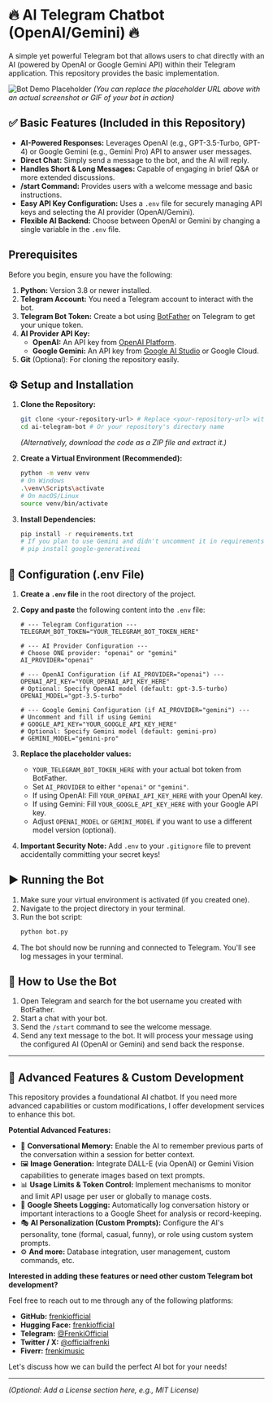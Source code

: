 # 🔥 AI Telegram Chatbot (OpenAI/Gemini) 🔥

A simple yet powerful Telegram bot that allows users to chat directly with an AI (powered by OpenAI or Google Gemini API) within their Telegram application. This repository provides the basic implementation.

![Bot Demo Placeholder](https://via.placeholder.com/600x300.png?text=AI+Telegram+Bot+Interface)
*(You can replace the placeholder URL above with an actual screenshot or GIF of your bot in action)*

## ✅ Basic Features (Included in this Repository)

*   **AI-Powered Responses:** Leverages OpenAI (e.g., GPT-3.5-Turbo, GPT-4) or Google Gemini (e.g., Gemini Pro) API to answer user messages.
*   **Direct Chat:** Simply send a message to the bot, and the AI will reply.
*   **Handles Short & Long Messages:** Capable of engaging in brief Q&A or more extended discussions.
*   **/start Command:** Provides users with a welcome message and basic instructions.
*   **Easy API Key Configuration:** Uses a `.env` file for securely managing API keys and selecting the AI provider (OpenAI/Gemini).
*   **Flexible AI Backend:** Choose between OpenAI or Gemini by changing a single variable in the `.env` file.

##  Prerequisites

Before you begin, ensure you have the following:

1.  **Python:** Version 3.8 or newer installed.
2.  **Telegram Account:** You need a Telegram account to interact with the bot.
3.  **Telegram Bot Token:** Create a bot using [BotFather](https://t.me/BotFather) on Telegram to get your unique token.
4.  **AI Provider API Key:**
    *   **OpenAI:** An API key from [OpenAI Platform](https://platform.openai.com/).
    *   **Google Gemini:** An API key from [Google AI Studio](https://aistudio.google.com/app/apikey) or Google Cloud.
5.  **Git** (Optional): For cloning the repository easily.

## ⚙️ Setup and Installation

1.  **Clone the Repository:**
    ```bash
    git clone <your-repository-url> # Replace <your-repository-url> with the actual URL
    cd ai-telegram-bot # Or your repository's directory name
    ```
    *(Alternatively, download the code as a ZIP file and extract it.)*

2.  **Create a Virtual Environment (Recommended):**
    ```bash
    python -m venv venv
    # On Windows
    .\venv\Scripts\activate
    # On macOS/Linux
    source venv/bin/activate
    ```

3.  **Install Dependencies:**
    ```bash
    pip install -r requirements.txt
    # If you plan to use Gemini and didn't uncomment it in requirements.txt:
    # pip install google-generativeai
    ```

## 🔑 Configuration (.env File)

1.  **Create a `.env` file** in the root directory of the project.
2.  **Copy and paste** the following content into the `.env` file:

    ```env
    # --- Telegram Configuration ---
    TELEGRAM_BOT_TOKEN="YOUR_TELEGRAM_BOT_TOKEN_HERE"

    # --- AI Provider Configuration ---
    # Choose ONE provider: "openai" or "gemini"
    AI_PROVIDER="openai"

    # --- OpenAI Configuration (if AI_PROVIDER="openai") ---
    OPENAI_API_KEY="YOUR_OPENAI_API_KEY_HERE"
    # Optional: Specify OpenAI model (default: gpt-3.5-turbo)
    OPENAI_MODEL="gpt-3.5-turbo"

    # --- Google Gemini Configuration (if AI_PROVIDER="gemini") ---
    # Uncomment and fill if using Gemini
    # GOOGLE_API_KEY="YOUR_GOOGLE_API_KEY_HERE"
    # Optional: Specify Gemini model (default: gemini-pro)
    # GEMINI_MODEL="gemini-pro"
    ```

3.  **Replace the placeholder values:**
    *   `YOUR_TELEGRAM_BOT_TOKEN_HERE` with your actual bot token from BotFather.
    *   Set `AI_PROVIDER` to either `"openai"` or `"gemini"`.
    *   If using OpenAI: Fill `YOUR_OPENAI_API_KEY_HERE` with your OpenAI key.
    *   If using Gemini: Fill `YOUR_GOOGLE_API_KEY_HERE` with your Google API key.
    *   Adjust `OPENAI_MODEL` or `GEMINI_MODEL` if you want to use a different model version (optional).

4.  **Important Security Note:** Add `.env` to your `.gitignore` file to prevent accidentally committing your secret keys!

## ▶️ Running the Bot

1.  Make sure your virtual environment is activated (if you created one).
2.  Navigate to the project directory in your terminal.
3.  Run the bot script:
    ```bash
    python bot.py
    ```
4.  The bot should now be running and connected to Telegram. You'll see log messages in your terminal.

## 💬 How to Use the Bot

1.  Open Telegram and search for the bot username you created with BotFather.
2.  Start a chat with your bot.
3.  Send the `/start` command to see the welcome message.
4.  Send any text message to the bot. It will process your message using the configured AI (OpenAI or Gemini) and send back the response.

---

## 🚀 Advanced Features & Custom Development

This repository provides a foundational AI chatbot. If you need more advanced capabilities or custom modifications, I offer development services to enhance this bot.

**Potential Advanced Features:**

*   🔹 **Conversational Memory:** Enable the AI to remember previous parts of the conversation within a session for better context.
*   🖼️ **Image Generation:** Integrate DALL-E (via OpenAI) or Gemini Vision capabilities to generate images based on text prompts.
*   📊 **Usage Limits & Token Control:** Implement mechanisms to monitor and limit API usage per user or globally to manage costs.
*   📝 **Google Sheets Logging:** Automatically log conversation history or important interactions to a Google Sheet for analysis or record-keeping.
*   🎭 **AI Personalization (Custom Prompts):** Configure the AI's personality, tone (formal, casual, funny), or role using custom system prompts.
*   ⚙️ **And more:** Database integration, user management, custom commands, etc.

**Interested in adding these features or need other custom Telegram bot development?**

Feel free to reach out to me through any of the following platforms:

*   **GitHub:** [frenkiofficial](https://github.com/frenkiofficial)
*   **Hugging Face:** [frenkiofficial](https://huggingface.co/frenkiofficial)
*   **Telegram:** [@FrenkiOfficial](https://t.me/FrenkiOfficial)
*   **Twitter / X:** [@officialfrenki](https://twitter.com/officialfrenki)
*   **Fiverr:** [frenkimusic](https://www.fiverr.com/frenkimusic/)

Let's discuss how we can build the perfect AI bot for your needs!

---

*(Optional: Add a License section here, e.g., MIT License)*
